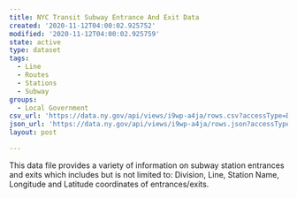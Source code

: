 ```yaml
---
title: NYC Transit Subway Entrance And Exit Data
created: '2020-11-12T04:00:02.925752'
modified: '2020-11-12T04:00:02.925759'
state: active
type: dataset
tags:
  - Line
  - Routes
  - Stations
  - Subway
groups:
  - Local Government
csv_url: 'https://data.ny.gov/api/views/i9wp-a4ja/rows.csv?accessType=DOWNLOAD'
json_url: 'https://data.ny.gov/api/views/i9wp-a4ja/rows.json?accessType=DOWNLOAD'
layout: post

---
```

This data file provides a variety of information on subway station entrances and exits which includes but is not limited to: Division, Line, Station Name, Longitude and Latitude coordinates of entrances/exits.
